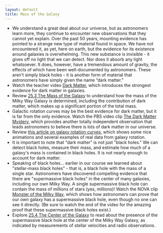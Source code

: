 ```yaml
---
layout: default
title: Mass of the Galaxy
---
```


- We understand a great deal about our universe, but as astronomers learn more, they continue to encounter new observations that they cannot yet explain. Over the past 50 years, mounting evidence has pointed to a strange new type of material found in space. We have not encountered it, as yet, here on earth, but the evidence for its existence around galaxies is overwhelming. This new substance is invisible - it gives off no light that we can detect. Nor does it absorb any light whatsoever. It does, however, have a tremendous amount of gravity, the effects of which have been well-documented by astronomers. These aren’t simply black holes - it is another form of material that astronomers have simply given the name “dark matter.”
- Watch the teacher video [Dark Matter](https://youtu.be/KCd-OmbM30U?si=WB8Drq60zIOuHBSL), which introduces the strongest evidence for dark matter in galaxies. 
- Review [25.3 The Mass of the Galaxy](https://openstax.org/books/astronomy-2e/pages/25-3-the-mass-of-the-galaxy) to understand how the mass of the Milky Way Galaxy is determined, including the contribution of dark matter, which makes up a significant portion of the total mass.
- Galactic rotation curves may be the best evidence for dark matter, but it is far from the only evidence. Watch the PBS video clip [The Dark Matter Mystery](https://youtu.be/V0zXdXhFT3k), which provides another totally independent observation that leads astronomers to believe there is lots of dark matter in our universe.
- Review [this article on galaxy rotation curves](https://docs.google.com/document/d/1Ov08uDzDLZBD5_fKjPA6n41Wn-g87RJYc7evuzSBKto/edit?usp=sharing), which shows some nice animations and several examples of real data from galaxy rotation.
- It is important to note that "dark matter" is not just "black holes." We can detect black holes, measure their mass, and estimate how much of a galaxy's mass is contained in black holes. It is not nearly enough to account for dark matter.
- Speaking of black holes... earlier in our course we learned about "stellar-mass black holes" - that is, a black hole with the mass of a single star. Astronomers have discovered compelling evidence that there are "supermassive black holes" in the center of many galaxies, including our own Milky Way. A single supermassive black hole can contain the mass of millions of stars (yes, millions)! Watch the NOVA clip [Monster of the Milky Way](https://drive.google.com/open?id=1CbI0NjgyMxRmLkxylyIgd0s1VScKX1jx), which shows how astronomers can prove that our own galaxy has a supermassive black hole, even though no one can see it directly. (Be sure to watch the end of the video for the amazing proof that these supermassive black holes exist.)
- Explore [25.4 The Center of the Galaxy](https://openstax.org/books/astronomy-2e/pages/25-4-the-center-of-the-galaxy) to read about the presence of the supermassive black hole at the center of the Milky Way Galaxy, as indicated by measurements of stellar velocities and radio observations.
